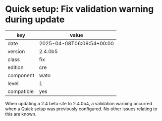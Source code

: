 [//]: # (werk v2)
# Quick setup: Fix validation warning during update

key        | value
---------- | ---
date       | 2025-04-08T06:09:54+00:00
version    | 2.4.0b5
class      | fix
edition    | cre
component  | wato
level      | 1
compatible | yes

When updating a 2.4 beta site to 2.4.0b4, a validation warning occurred when a
Quick setup was previously configured. No other issues relating to this are
known.
